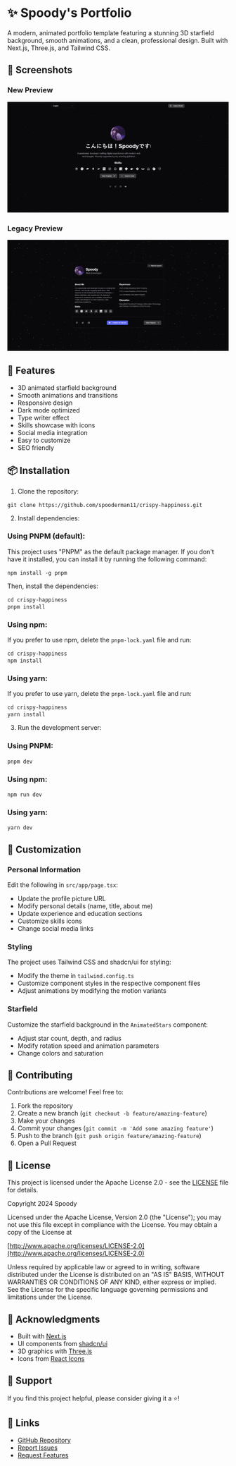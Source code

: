 # ✨ Spoody's Portfolio

A modern, animated portfolio template featuring a stunning 3D starfield background, smooth animations, and a clean, professional design. Built with Next.js, Three.js, and Tailwind CSS.

## 📸 Screenshots

### New Preview

![New Preview](new.png)

### Legacy Preview

![Legacy Preview](preview.png)

## 🚀 Features

- 3D animated starfield background
- Smooth animations and transitions
- Responsive design
- Dark mode optimized
- Type writer effect
- Skills showcase with icons
- Social media integration
- Easy to customize
- SEO friendly

## 📦 Installation

1. Clone the repository:

```shell
git clone https://github.com/spooderman11/crispy-happiness.git
```

2. Install dependencies:

### Using PNPM (default):

This project uses "PNPM" as the default package manager. If you don't have it installed, you can install it by running the following command:

```shell
npm install -g pnpm
```

Then, install the dependencies:

```shell
cd crispy-happiness
pnpm install
```

### Using npm:

If you prefer to use npm, delete the `pnpm-lock.yaml` file and run:

```shell
cd crispy-happiness
npm install
```

### Using yarn:

If you prefer to use yarn, delete the `pnpm-lock.yaml` file and run:

```shell
cd crispy-happiness
yarn install
```

3. Run the development server:

### Using PNPM:

```shell
pnpm dev
```

### Using npm:

```shell
npm run dev
```

### Using yarn:

```shell
yarn dev
```

## 🎨 Customization

### Personal Information

Edit the following in `src/app/page.tsx`:

- Update the profile picture URL
- Modify personal details (name, title, about me)
- Update experience and education sections
- Customize skills icons
- Change social media links

### Styling

The project uses Tailwind CSS and shadcn/ui for styling:

- Modify the theme in `tailwind.config.ts`
- Customize component styles in the respective component files
- Adjust animations by modifying the motion variants

### Starfield

Customize the starfield background in the `AnimatedStars` component:

- Adjust star count, depth, and radius
- Modify rotation speed and animation parameters
- Change colors and saturation

## 🤝 Contributing

Contributions are welcome! Feel free to:

1. Fork the repository
2. Create a new branch (`git checkout -b feature/amazing-feature`)
3. Make your changes
4. Commit your changes (`git commit -m 'Add some amazing feature'`)
5. Push to the branch (`git push origin feature/amazing-feature`)
6. Open a Pull Request

## 📄 License

This project is licensed under the Apache License 2.0 - see the [LICENSE](LICENSE) file for details.

Copyright 2024 Spoody

Licensed under the Apache License, Version 2.0 (the "License");
you may not use this file except in compliance with the License.
You may obtain a copy of the License at

[http://www.apache.org/licenses/LICENSE-2.0](http://www.apache.org/licenses/LICENSE-2.0)

Unless required by applicable law or agreed to in writing, software
distributed under the License is distributed on an "AS IS" BASIS,
WITHOUT WARRANTIES OR CONDITIONS OF ANY KIND, either express or implied.
See the License for the specific language governing permissions and
limitations under the License.

## 🙏 Acknowledgments

- Built with [Next.js](https://nextjs.org/)
- UI components from [shadcn/ui](https://ui.shadcn.com/)
- 3D graphics with [Three.js](https://threejs.org/)
- Icons from [React Icons](https://react-icons.github.io/react-icons/)

## 💖 Support

If you find this project helpful, please consider giving it a ⭐️!

## 🔗 Links

- [GitHub Repository](https://github.com/spooderman11/crispy-happiness)
- [Report Issues](https://github.com/spooderman11/crispy-happiness/issues)
- [Request Features](https://github.com/spooderman11/crispy-happiness/issues)
